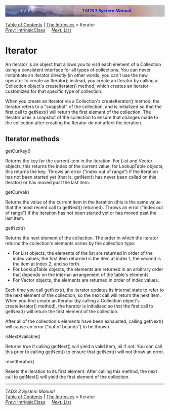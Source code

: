 ---
---
<div class="topbar">

<img src="topbar.jpg" data-border="0" />

</div>

<div class="nav">

<a href="toc.html" class="nav">Table of Contents</a> \|
<a href="builtins.html" class="nav">The Intrinsics</a> \> Iterator  
<span class="navnp"><a href="icic.html" class="nav"><em>Prev:</em> IntrinsicClass</a>
    <a href="list.html" class="nav"><em>Next:</em> List</a>     </span>

</div>

<div class="main">

# Iterator

An Iterator is an object that allows you to visit each element of a
Collection using a consistent interface for all types of collections.
You can never instantiate an Iterator directly (in other words, you
can't use the <span class="code">new</span> operator to create an
Iterator); instead, you create an Iterator by calling a Collection
object's <span class="code">createIterator()</span> method, which
creates an iterator customized for that specific type of collection.

When you create an Iterator via a Collection's
<span class="code">createIterator()</span> method, the Iterator refers
to a "snapshot" of the collection, and is initialized so that the first
call to <span class="code">getNext()</span> will return the first
element of the collection. The Iterator uses a snapshot of the
collection to ensure that changes made to the collection after creating
the Iterator do not affect the iteration.

## Iterator methods

<span class="code">getCurKey()</span>

<div class="fdef">

Returns the key for the current item in the iteration. For List and
Vector objects, this returns the index of the current value; for
LookupTable objects, this returns the key. Throws an error ("index out
of range") if the iteration has not been started yet (that is,
<span class="code">getNext()</span> has never been called on this
Iterator) or has moved past the last item.

</div>

<span class="code">getCurVal()</span>

<div class="fdef">

Returns the value of the current item in the iteration (this is the same
value that the most recent call to getNext() returned). Throws an error
("index out of range") if the iteration has not been started yet or has
moved past the last item.

</div>

<span class="code">getNext()</span>

<div class="fdef">

Returns the next element of the collection. The order in which the
iterator returns the collection's elements varies by the collection
type:

- For List objects, the elements of the list are returned in order of
  the index values; the first item returned is the item at index 1, the
  second is the item at index 2, and so forth.
- For LookupTable objects, the elements are returned in an arbitrary
  order that depends on the internal arrangement of the table's
  elements.
- For Vector objects, the elements are returned in order of index
  values.

Each time you call <span class="code">getNext()</span>, the iterator
updates its internal state to refer to the next element of the
collection, so the next call will return the next item. When you first
create an Iterator (by calling a Collection object's
<span class="code">createIterator()</span> method), the Iterator is
initialized so that the first call to
<span class="code">getNext()</span> will return the first element of the
collection.

After all of the collection's elements have been exhausted, calling
<span class="code">getNext()</span> will cause an error ("out of
bounds") to be thrown.

</div>

<span class="code">isNextAvailable()</span>

<div class="fdef">

Returns <span class="code">true</span> if calling
<span class="code">getNext()</span> will yield a valid item,
<span class="code">nil</span> if not. You can call this prior to calling
<span class="code">getNext()</span> to ensure that
<span class="code">getNext()</span> will not throw an error.

</div>

<span class="code">resetIterator()</span>

<div class="fdef">

Resets the iteration to its first element. After calling this method,
the next call to <span class="code">getNext()</span> will yield the
first element of the collection.

</div>

</div>

------------------------------------------------------------------------

<div class="navb">

*TADS 3 System Manual*  
<a href="toc.html" class="nav">Table of Contents</a> \|
<a href="builtins.html" class="nav">The Intrinsics</a> \> Iterator  
<span class="navnp"><a href="icic.html" class="nav"><em>Prev:</em> IntrinsicClass</a>
    <a href="list.html" class="nav"><em>Next:</em> List</a>     </span>

</div>

